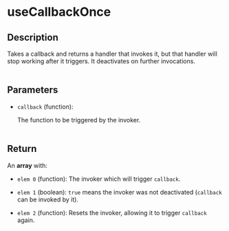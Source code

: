 # useCallbackOnce

## Description

Takes a callback and returns a handler that invokes it, but that handler will stop working after it triggers. It deactivates on further invocations.
<br />
<br />

## Parameters

- `callback` (function):

  The function to be triggered by the invoker.
  <br />
  <br />

## Return

An **array** with:

- `elem 0` (function): The invoker which will trigger `callback`.

- `elem 1` (boolean): `true` means the invoker was not deactivated (`callback` can be invoked by it).

- `elem 2` (function): Resets the invoker, allowing it to trigger `callback` again.
